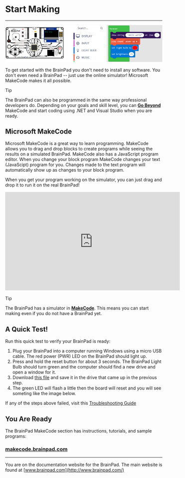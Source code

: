 # Start Making
---
![MakeCode Blocks](images/makecode-screen.png)

To get started with the BrainPad you don't need to install any software. You don't even need a BrainPad -- just use the online simulator! Microsoft MakeCode makes it all possible.

> [!Tip]
> The BrainPad can also be programmed in the same way professional developers do. Depending on your goals and skill level, you can [**Go Beyond**](../go-beyond/intro.md) MakeCode and start coding using .NET and Visual Studio when you are ready.

## Microsoft MakeCode
Microsoft MakeCode is a great way to learn programming. MakeCode allows you to drag and drop blocks to create programs while seeing the results on a simulated BrainPad. MakeCode also has a JavaScript program editor. When you change your block program MakeCode changes your text (JavaScipt) program for you. Changes made to the text program will automatically show up as changes to your block program.

When you get your program working on the simulator, you can just drag and drop it to run it on the real BrainPad!

<iframe width="560" height="315" src="https://www.youtube.com/embed/nijKM_TLoxM?rel=0" frameborder="0" allowfullscreen></iframe>

> [!Tip]
> The BrainPad has a simulator in [**MakeCode**](https://makecode.brainpad.com). This means you can start making even if you do not have a BrainPad yet.

## A Quick Test!
Run this quick test to verify your BrainPad is ready:

1. Plug your BrainPad into a computer running Windows using a micro USB cable. The red power (PWR) LED on the BrainPad should light up.
2. Press and hold the reset button for about 3 seconds. The BrainPad Light Bulb should turn green and the computer should find a new drive and open a window for it.
3. Download [this file]() and save it in the drive that came up in the previous step.
4. The green LED will flash a little then the board will reset and you will see someting like the image below.

If any of the steps above failed, visit this [Troubleshooting Guide](..\resources\troubleshooting-guide.md)

## You Are Ready
The BrainPad MakeCode section has instructions, tutorials, and sample programs:

### [**makecode.brainpad.com**](https://makecode.brainpad.com)


---
You are on the documentation website for the BrainPad. The main website is found at [www.brainpad.com](http://www.brainpad.com/)
